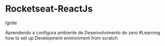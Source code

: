 # Rocketseat-ReactJs 
 Ignite

Aprendendo a configura ambiente de Desenvolvimento do zero 
#Learning how to set up Development environment from scratch
